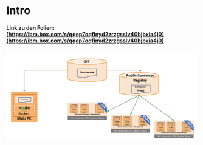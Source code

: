 # Intro

#### Link zu den Folien: [https://ibm.box.com/s/qqep7oqfinyd2zrzgsslv40bjbxia4j0](https://ibm.box.com/s/qqep7oqfinyd2zrzgsslv40bjbxia4j0)

![](../../.gitbook/assets/image%20%2853%29.png)

